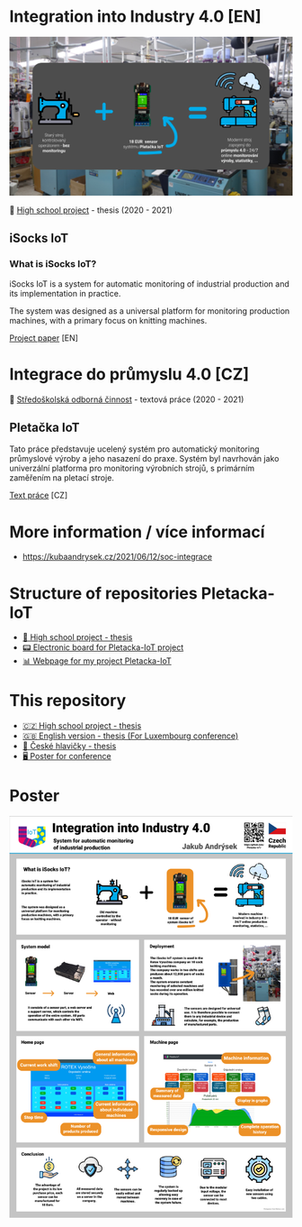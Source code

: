 # Integration into Industry 4.0 [EN]

![](https://github.com/Pletacka-IoT/SOC-Integrace-do-prumyslu-4.0/raw/master/img/Pletacka-IoT.png)

📖 [High school project](https://www.soc.cz/english/) - thesis (2020 - 2021)

## iSocks IoT

### What is iSocks IoT?
iSocks IoT is a system for automatic monitoring of industrial production and its implementation in practice.

The system was designed as a universal platform for monitoring production machines, with a primary focus on knitting machines.

[Project paper](https://github.com/JakubAndrysek/SOC-Integrace-do-prumyslu-4.0/blob/luxembourg/text.pdf) [EN]


# Integrace do průmyslu 4.0 [CZ]

📖 [Středoškolská odborná činnost](https://www.soc.cz/) - textová práce (2020 - 2021)

## Pletačka IoT
Tato práce představuje ucelený systém pro automatický monitoring průmyslové výroby a jeho nasazení do praxe.
Systém byl navrhován jako univerzální platforma pro monitoring výrobních strojů, s primárním zaměřením na pletací stroje.

[Text práce](https://kubaandrysek.cz/2021/06/12/soc-integrace#textová-práce) [CZ]


# More information / více informací

- https://kubaandrysek.cz/2021/06/12/soc-integrace

# Structure of repositories Pletacka-IoT
- [📖 High school project - thesis](https://github.com/Pletacka-IoT/SOC-Integrace-do-prumyslu-4.0)
- [📟 Electronic board for Pletacka-IoT project](https://github.com/Pletacka-IoT/Pletacka-board)
- [📊 Webpage for my project Pletacka-IoT](https://github.com/Pletacka-IoT/Pletacka-website)

# This repository
- [🇨🇿 High school project - thesis](https://github.com/Pletacka-IoT/SOC-Integrace-do-prumyslu-4.0/blob/master/text.pdf)
- [🇬🇧 English version - thesis (For Luxembourg conference)](https://github.com/Pletacka-IoT/SOC-Integrace-do-prumyslu-4.0/blob/luxembourg/text.pdf)
- [📖 České hlavičky - thesis](https://github.com/Pletacka-IoT/SOC-Integrace-do-prumyslu-4.0/blob/ceske-hlavicky/text.pdf)
- [🖥 Poster for conference](https://github.com/Pletacka-IoT/SOC-Integrace-do-prumyslu-4.0/blob/poster/luxembourg/Luxembourg_poster_en.pdf)

# Poster

![](https://raw.githubusercontent.com/Pletacka-IoT/SOC-Integrace-do-prumyslu-4.0/poster/luxembourg/Luxembourg_poster_en.png)

